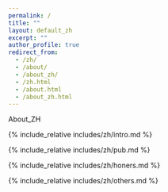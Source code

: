 ```yaml
---
permalink: /
title: ""
layout: default_zh
excerpt: ""
author_profile: true
redirect_from: 
  - /zh/
  - /about/
  - /about_zh/
  - /zh.html
  - /about.html
  - /about_zh.html
---
```

About_ZH

<span class='anchor' id='about-me'></span>
{% include_relative includes/zh/intro.md %}

{% include_relative includes/zh/pub.md %}

{% include_relative includes/zh/honers.md %}

{% include_relative includes/zh/others.md %}